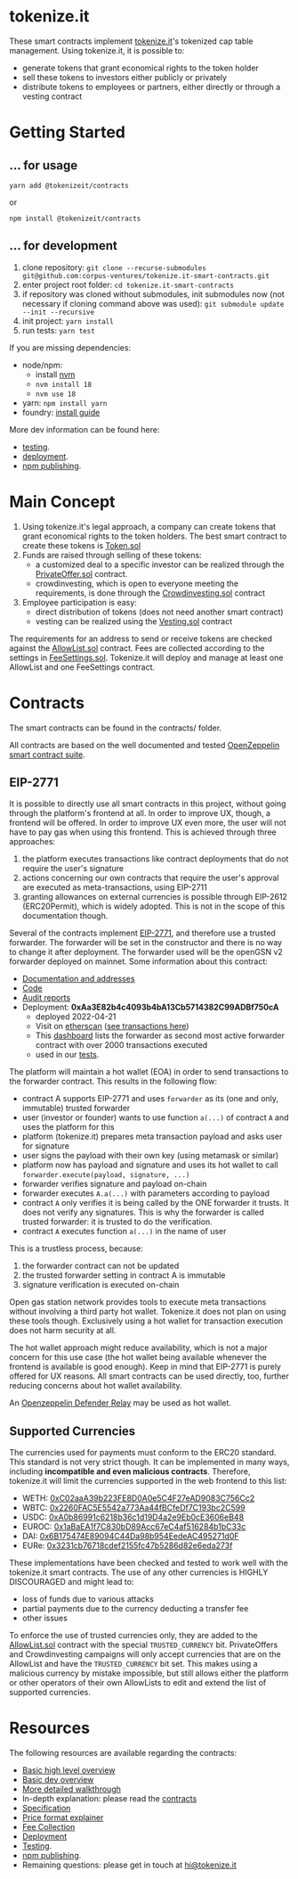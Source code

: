 # tokenize.it

These smart contracts implement [tokenize.it](https://tokenize.it/)'s tokenized cap table management. Using tokenize.it, it is possible to:

- generate tokens that grant economical rights to the token holder
- sell these tokens to investors either publicly or privately
- distribute tokens to employees or partners, either directly or through a vesting contract

# Getting Started

## ... for usage

```
yarn add @tokenizeit/contracts
```

or

```
npm install @tokenizeit/contracts
```

## ... for development

1. clone repository: `git clone --recurse-submodules git@github.com:corpus-ventures/tokenize.it-smart-contracts.git`
2. enter project root folder: `cd tokenize.it-smart-contracts`
3. if repository was cloned without submodules, init submodules now (not necessary if cloning command above was used): `git submodule update --init --recursive`
4. init project: `yarn install`
5. run tests: `yarn test`

If you are missing dependencies:

- node/npm:
  - install [nvm](https://github.com/nvm-sh/nvm)
  - `nvm install 18`
  - `nvm use 18`
- yarn: `npm install yarn`
- foundry: [install guide](https://book.getfoundry.sh/getting-started/installation)

More dev information can be found here:

- [testing](docs/testing.md).
- [deployment](docs/deployment.md).
- [npm publishing](docs/npm_publishing.md).

# Main Concept

1. Using tokenize.it's legal approach, a company can create tokens that grant economical rights to the token holders. The best smart contract to create these tokens is [Token.sol](contracts/Token.sol)
2. Funds are raised through selling of these tokens:
   - a customized deal to a specific investor can be realized through the [PrivateOffer.sol](contracts/PrivateOffer.sol) contract.
   - crowdinvesting, which is open to everyone meeting the requirements, is done through the [Crowdinvesting.sol](contracts/Crowdinvesting.sol) contract
3. Employee participation is easy:
   - direct distribution of tokens (does not need another smart contract)
   - vesting can be realized using the [Vesting.sol](./contracts/Vesting.sol) contract

The requirements for an address to send or receive tokens are checked against the [AllowList.sol](contracts/AllowList.sol) contract. Fees are collected according to the settings in [FeeSettings.sol](./contracts/FeeSettings.sol). Tokenize.it will deploy and manage at least one AllowList and one FeeSettings contract.

# Contracts

The smart contracts can be found in the contracts/ folder.

All contracts are based on the well documented and tested [OpenZeppelin smart contract suite](https://docs.openzeppelin.com/contracts/4.x/).

## EIP-2771

It is possible to directly use all smart contracts in this project, without going through the platform's frontend at all.
In order to improve UX, though, a frontend will be offered. In order to improve UX even more, the user will not have to pay gas when using this frontend. This is achieved through three approaches:

1. the platform executes transactions like contract deployments that do not require the user's signature
2. actions concerning our own contracts that require the user's approval are executed as meta-transactions, using EIP-2711
3. granting allowances on external currencies is possible through EIP-2612 (ERC20Permit), which is widely adopted. This is not in the scope of this documentation though.

Several of the contracts implement [EIP-2771](https://eips.ethereum.org/EIPS/eip-2771), and therefore use a trusted forwarder. The forwarder will be set in the constructor and there is no way to change it after deployment. The forwarder used will be the openGSN v2 forwarder deployed on mainnet. Some information about this contract:

- [Documentation and addresses](https://docs-v2.opengsn.org/networks/ethereum/mainnet.html)
- [Code](https://github.com/opengsn/gsn/blob/v2.2.5/packages/contracts/src/forwarder/Forwarder.sol)
- [Audit reports](https://docs-v2.opengsn.org/audits.html)
- Deployment: **0xAa3E82b4c4093b4bA13Cb5714382C99ADBf750cA**
  - deployed 2022-04-21
  - Visit on [etherscan](https://etherscan.io/address/0xaa3e82b4c4093b4ba13cb5714382c99adbf750ca) ([see transactions here](https://etherscan.io/txsInternal?a=0xAa3E82b4c4093b4bA13Cb5714382C99ADBf750cA&&m=advanced&p=1))
  - This [dashboard](https://dune.com/oren/meta-transactions-on-ethereum-over-time) lists the forwarder as second most active forwarder contract with over 2000 transactions executed
  - used in our [tests](./test/CrowdinvestingERC2771.t.sol).

The platform will maintain a hot wallet (EOA) in order to send transactions to the forwarder contract. This results in the following flow:

- contract A supports EIP-2771 and uses `forwarder` as its (one and only, immutable) trusted forwarder
- user (investor or founder) wants to use function `a(...)` of contract `A` and uses the platform for this
- platform (tokenize.it) prepares meta transaction payload and asks user for signature
- user signs the payload with their own key (using metamask or similar)
- platform now has payload and signature and uses its hot wallet to call `forwarder.execute(payload, signature, ...)`
- forwarder verifies signature and payload on-chain
- forwarder executes `A.a(...)` with parameters according to payload
- contract `A` only verifies it is being called by the ONE forwarder it trusts. It does not verify any signatures. This is why the forwarder is called trusted forwarder: it is trusted to do the verification.
- contract `A` executes function `a(...)` in the name of user

This is a trustless process, because:

1. the forwarder contract can not be updated
2. the trusted forwarder setting in contract A is immutable
3. signature verification is executed on-chain

Open gas station network provides tools to execute meta transactions without involving a third party hot wallet. Tokenize.it does not plan on using these tools though. Exclusively using a hot wallet for transaction execution does not harm security at all.

The hot wallet approach might reduce availability, which is not a major concern for this use case (the hot wallet being available whenever the frontend is available is good enough). Keep in mind that EIP-2771 is purely offered for UX reasons. All smart contracts can be used directly, too, further reducing concerns about hot wallet availability.

An [Openzeppelin Defender Relay](https://docs.openzeppelin.com/defender/relay) may be used as hot wallet.

## Supported Currencies

The currencies used for payments must conform to the ERC20 standard. This standard is not very strict though. It can be implemented in many ways, including **incompatible and even malicious contracts**. Therefore, tokenize.it will limit the currencies supported in the web frontend to this list:

- WETH: [0xC02aaA39b223FE8D0A0e5C4F27eAD9083C756Cc2](https://etherscan.io/address/0xC02aaA39b223FE8D0A0e5C4F27eAD9083C756Cc2)
- WBTC: [0x2260FAC5E5542a773Aa44fBCfeDf7C193bc2C599](https://etherscan.io/address/0x2260FAC5E5542a773Aa44fBCfeDf7C193bc2C599)
- USDC: [0xA0b86991c6218b36c1d19D4a2e9Eb0cE3606eB48](https://etherscan.io/address/0xA0b86991c6218b36c1d19D4a2e9Eb0cE3606eB48)
- EUROC: [0x1aBaEA1f7C830bD89Acc67eC4af516284b1bC33c](https://etherscan.io/address/0x1aBaEA1f7C830bD89Acc67eC4af516284b1bC33c)
- DAI: [0x6B175474E89094C44Da98b954EedeAC495271d0F](https://etherscan.io/token/0x6b175474e89094c44da98b954eedeac495271d0f)
- EURe: [0x3231cb76718cdef2155fc47b5286d82e6eda273f](https://etherscan.io/token/0x3231cb76718cdef2155fc47b5286d82e6eda273f)

These implementations have been checked and tested to work well with the tokenize.it smart contracts. The use of any other currencies is HIGHLY DISCOURAGED and might lead to:

- loss of funds due to various attacks
- partial payments due to the currency deducting a transfer fee
- other issues

To enforce the use of trusted currencies only, they are added to the [AllowList.sol](contracts/AllowList.sol) contract with the special `TRUSTED_CURRENCY` bit. PrivateOffers and Crowdinvesting campaigns will only accept currencies that are on the AllowList and have the `TRUSTED_CURRENCY` bit set. This makes using a malicious currency by mistake impossible, but still allows either the platform or other operators of their own AllowLists to edit and extend the list of supported currencies.

# Resources

The following resources are available regarding the contracts:

- [Basic high level overview](docs/user_overview.md)
- [Basic dev overview](docs/dev_overview.md)
- [More detailed walkthrough](docs/using_the_contracts.md)
- In-depth explanation: please read the [contracts](contracts/)
- [Specification](docs/specification.md)
- [Price format explainer](docs/price.md)
- [Fee Collection](./docs/fees.md)
- [Deployment](./docs/deployment.md)
- [Testing](docs/testing.md).
- [npm publishing](docs/npm_publishing.md).
- Remaining questions: please get in touch at [hi@tokenize.it](mailto:hi@tokenize.it)
